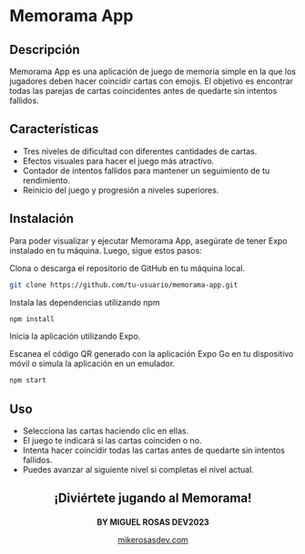 # Memorama App

## Descripción

Memorama App es una aplicación de juego de memoria simple en la que los jugadores deben hacer coincidir cartas con emojis. El objetivo es encontrar todas las parejas de cartas coincidentes antes de quedarte sin intentos fallidos.

## Características

- Tres niveles de dificultad con diferentes cantidades de cartas.
- Efectos visuales para hacer el juego más atractivo.
- Contador de intentos fallidos para mantener un seguimiento de tu rendimiento.
- Reinicio del juego y progresión a niveles superiores.


## Instalación

Para poder visualizar y ejecutar Memorama App, asegúrate de tener Expo instalado en tu máquina. Luego, sigue estos pasos:

Clona o descarga el repositorio de GitHub en tu máquina local.

```bash
git clone https://github.com/tu-usuario/memorama-app.git
```
Instala las dependencias utilizando npm
```bash
npm install
```
Inicia la aplicación utilizando Expo.

Escanea el código QR generado con la aplicación Expo Go en tu dispositivo móvil o simula la aplicación en un emulador.
```bash
npm start
```
## Uso
- Selecciona las cartas haciendo clic en ellas.
- El juego te indicará si las cartas coinciden o no.
- Intenta hacer coincidir todas las cartas antes de quedarte sin intentos fallidos.
- Puedes avanzar al siguiente nivel si completas el nivel actual.

## <p align="center">¡Diviértete jugando al Memorama!</p>

<p align="center"><strong>BY MIGUEL ROSAS DEV2023 </strong></p>
<p align="center"><a href="https://mikerosasdev.com">mikerosasdev.com</a></p>


